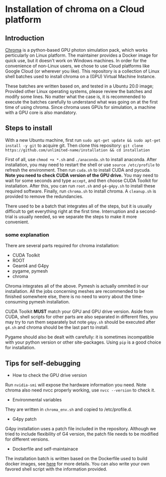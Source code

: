 # Installation of chroma on a Cloud platform
## Introduction
[Chroma](https://github.com/BenLand100/chroma) is a python-based GPU photon simulation pack, which works perticularly on Linux platform. 
The maintainer provides a Docker image for quick use, but it doesn't work on Windows machines. In order for the convenience of non-Linux users, we chose to use Cloud platforms like Google Cloud (or wherever you like). This repository is a collection of Linux shell batches used to install chroma on a (GPU) Virtual Machine Instance. 

These batches are written based on, and tested in a Ubuntu 20.0 image; Provided other Linux operating systems, please review the batches and modify some lines. No matter what the case is, it is recommended to execute the batches carefully to understand what was going on at the first time of using chroma. Since chroma uses GPUs for simulation, a machine with a GPU core is also mandatory. 

## Steps to install
With a new Ubuntu machine, first run `sudo apt-get update && sudo apt-get install -y git` to acquire git. Then clone this repository: `git clone https://github.com/unlimited-name/installation && cd installation`

First of all, use `chmod +x *.sh` and `./anaconda.sh` to install anaconda. After installation, you may need to restart the shell or use `source /etc/profile` to refresh the environment. Then run `cuda.sh` to install CUDA and pycuda. **Note you need to check CUDA version of the GPU drive.** You may need to wait for some seconds and type `accept`, and then choose CUDA Toolkit for installation. After this, you can run `root.sh` and `g4-g4py.sh` to install these required software. Finally, run `chroma.sh` to install chroma. A `cleanup.sh` is provided to remove the redundancies. 

There used to be a batch that integrates all of the steps, but it is usually difficult to get everything right at the first time. Interruption and a second-trial is usually needed, so we separate the steps to make it more convenient. 

### some explanation
There are several parts required for chroma installation: 
- CUDA Toolkit
- ROOT
- Geant4 and G4py
- pygame, pymesh
- chroma

Chroma integrates all of the above. Pymesh is actually ommited in our installation. All the jobs concerning meshes are recommended to be finished somewhere else, there is no need to worry about the time-consuming pymesh installation. 

CUDA Toolkit **MUST** match your GPU and GPU drive version. Aside from CUDA, shell scripts for other parts are also separated in different files, you may try to run them separately but note `g4py.sh` should be executed after `g4.sh` and chroma should be the last part to install. 

Pygame should also be dealt with carefully: it is sometimes incompatible with your python version or other site-packages. Using `pip` is a good choice for installation. 

## Tips for self-debugging
* How to check the GPU drive version

Run `nvidia-smi` will expose the hardware information you need. Note chroma also need nvcc properly working, use `nvcc --version` to check it.

* Environmental variables

They are written in `chroma_env.sh` and copied to /etc/profile.d. 

* G4py patch

G4py installation uses a patch file included in the repository. Although we tried to include flexibility of G4 version, the patch file needs to be modified for different versions. 

* Dockerfile and self-maintainace

The installation batch is written based on the Dockerfile used to build docker images, see [here](https://github.com/BenLand100/chroma/tree/master/installation) for more details. You can also write your own favored shell script with the information provided. 